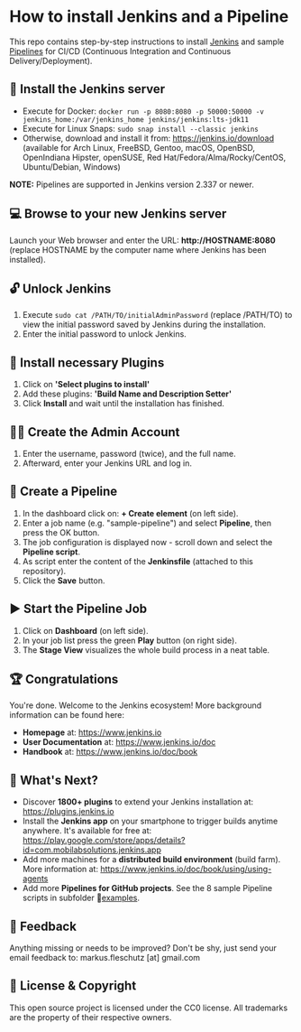 How to install Jenkins and a Pipeline
=====================================

This repo contains step-by-step instructions to install [Jenkins](https://jenkins.io) and sample [Pipelines](https://www.jenkins.io/doc/book/pipeline/) for CI/CD (Continuous Integration and Continuous Delivery/Deployment).

🔧 Install the Jenkins server
------------------------------
* Execute for Docker: `docker run -p 8080:8080 -p 50000:50000 -v jenkins_home:/var/jenkins_home jenkins/jenkins:lts-jdk11`
* Execute for Linux Snaps: `sudo snap install --classic jenkins`
* Otherwise, download and install it from: https://jenkins.io/download (available for Arch Linux, FreeBSD, Gentoo, macOS, OpenBSD, OpenIndiana Hipster, openSUSE, Red Hat/Fedora/Alma/Rocky/CentOS, Ubuntu/Debian, Windows)

**NOTE:** Pipelines are supported in Jenkins version 2.337 or newer.

💻 Browse to your new Jenkins server
-------------------------------------
Launch your Web browser and enter the URL: **http://HOSTNAME:8080** (replace HOSTNAME by the computer name where Jenkins has been installed).

🔓 Unlock Jenkins
-----------------
1. Execute `sudo cat /PATH/TO/initialAdminPassword` (replace /PATH/TO) to view the initial password saved by Jenkins during the installation.
2. Enter the initial password to unlock Jenkins.

📌 Install necessary Plugins
-----------------------------
1. Click on **'Select plugins to install'**
2. Add these plugins: **'Build Name and Description Setter'**
3. Click **Install** and wait until the installation has finished.

🧙‍♂️ Create the Admin Account
---------------------------
1. Enter the username, password (twice), and the full name.
2. Afterward, enter your Jenkins URL and log in.
     
📝 Create a Pipeline
---------------------
1. In the dashboard click on: **+ Create element** (on left side).
2. Enter a job name (e.g. "sample-pipeline") and select **Pipeline**, then press the OK button.
3. The job configuration is displayed now - scroll down and select the **Pipeline script**.
4. As script enter the content of the **Jenkinsfile** (attached to this repository).
5. Click the **Save** button.
     
▶️ Start the Pipeline Job
-------------------------
1. Click on **Dashboard** (on left side).
2. In your job list press the green **Play** button (on right side).
3. The **Stage View** visualizes the whole build process in a neat table.
  
🏆 Congratulations
-------------------
You're done. Welcome to the Jenkins ecosystem! More background information can be found here:

* **Homepage** at: https://www.jenkins.io
* **User Documentation** at: https://www.jenkins.io/doc
* **Handbook** at: https://www.jenkins.io/doc/book

🚀 What's Next?
----------------
* Discover **1800+ plugins** to extend your Jenkins installation at: https://plugins.jenkins.io
* Install the **Jenkins app** on your smartphone to trigger builds anytime anywhere. It's available for free at: https://play.google.com/store/apps/details?id=com.mobilabsolutions.jenkins.app
* Add more machines for a **distributed build environment** (build farm). More information at: https://www.jenkins.io/doc/book/using/using-agents
* Add more **Pipelines for GitHub projects**. See the 8 sample Pipeline scripts in subfolder 📂[examples](examples/).


📧 Feedback
------------
Anything missing or needs to be improved? Don't be shy, just send your email feedback to: markus.fleschutz [at] gmail.com

🤝 License & Copyright
-----------------------
This open source project is licensed under the CC0 license. All trademarks are the property of their respective owners.
